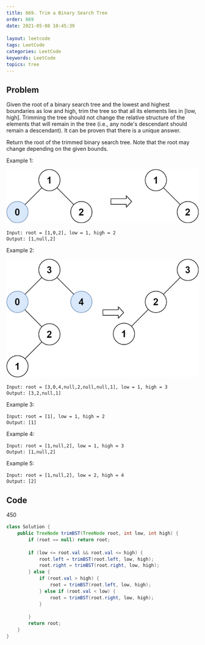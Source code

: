 ```yaml
---
title: 669. Trim a Binary Search Tree
order: 669
date: 2021-05-08 10:45:39

layout: leetcode
tags: LeetCode
categories: LeetCode
keywords: LeetCode
topics: tree
---
```


## Problem
Given the root of a binary search tree and the lowest and highest boundaries as low and high, trim the tree so that all its elements lies in [low, high]. Trimming the tree should not change the relative structure of the elements that will remain in the tree (i.e., any node's descendant should remain a descendant). It can be proven that there is a unique answer.

Return the root of the trimmed binary search tree. Note that the root may change depending on the given bounds.



Example 1:

![image tooltip here](./assets/669-1.jpeg)

```
Input: root = [1,0,2], low = 1, high = 2
Output: [1,null,2]
```
Example 2:

![image tooltip here](./assets/669-2.jpeg)

```
Input: root = [3,0,4,null,2,null,null,1], low = 1, high = 3
Output: [3,2,null,1]
```
Example 3:
```
Input: root = [1], low = 1, high = 2
Output: [1]
```
Example 4:
```
Input: root = [1,null,2], low = 1, high = 3
Output: [1,null,2]
```
Example 5:
```
Input: root = [1,null,2], low = 2, high = 4
Output: [2]
```

## Code

450

```java
class Solution {
    public TreeNode trimBST(TreeNode root, int low, int high) {
        if (root == null) return root;

        if (low <= root.val && root.val <= high) {
            root.left = trimBST(root.left, low, high);
            root.right = trimBST(root.right, low, high);
        } else {
            if (root.val > high) {
                root = trimBST(root.left, low, high);
            } else if (root.val < low) {
                root = trimBST(root.right, low, high);
            }

        }
        return root;
    }
}
```
